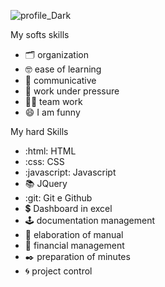 ![profile_Dark](https://user-images.githubusercontent.com/78382773/116836983-08293480-ab9f-11eb-926a-cc1d0bce2d45.gif)


My softs skills

- 🗂️ organization
- 🤓 ease of learning
- 📢 communicative
- 👷 work under pressure
- 🤝🏽 team work
- 😄 I am funny

My hard Skills 

- :html:  HTML
- :css:  CSS
- :javascript: Javascript
- 📚 JQuery
- :git: Git e Github
- 💲 Dashboard in excel
- 🕹️ documentation management
- 📝 elaboration of manual
- 📓 financial management
- ✒️ preparation of minutes
- 🌀 project control

